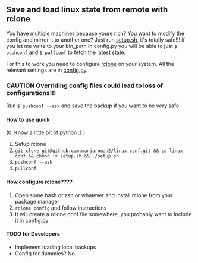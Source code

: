 ## Save and load linux state from remote with rclone 

You have multiple machines because youre rich? You want to modify the config and mirror it to another one? Just run [setup.sh](setup.sh), it's totally safe!!! if you let me write to your bin_path in config.py you will be able to just `$ pushconf` and `$ pullconf` to fetch the latest state. 

For this to work you need to configure [rclone](https://rclone.org/) on your system. All the relevant settings are in [config.py](config.py). 

### CAUTION Overriding config files could lead to loss of configurations!!!

Run `$ pushconf --ask` and save the backup if you want to be very safe. 

#### How to use quick

(0. Know a little bit of python :] ) 
1. Setup rclone 
2. `git clone git@github.com:manjaroman2/linux-conf.git && cd linux-conf && chmod +x setup.sh && ./setup.sh`
3. `pushconf --ask`
4. `pullconf`

#### How configure rclone???? 
1. Open some bash or zsh or whatever and install rclone from your package manager
2. `rclone config` and follow instructions
3. It will create a rclone.conf file somewhere, you probably want to include it in [config.py](config.py)

#### TODO for Developers

* Implement loading local backups 
* Config for dummies? No.
